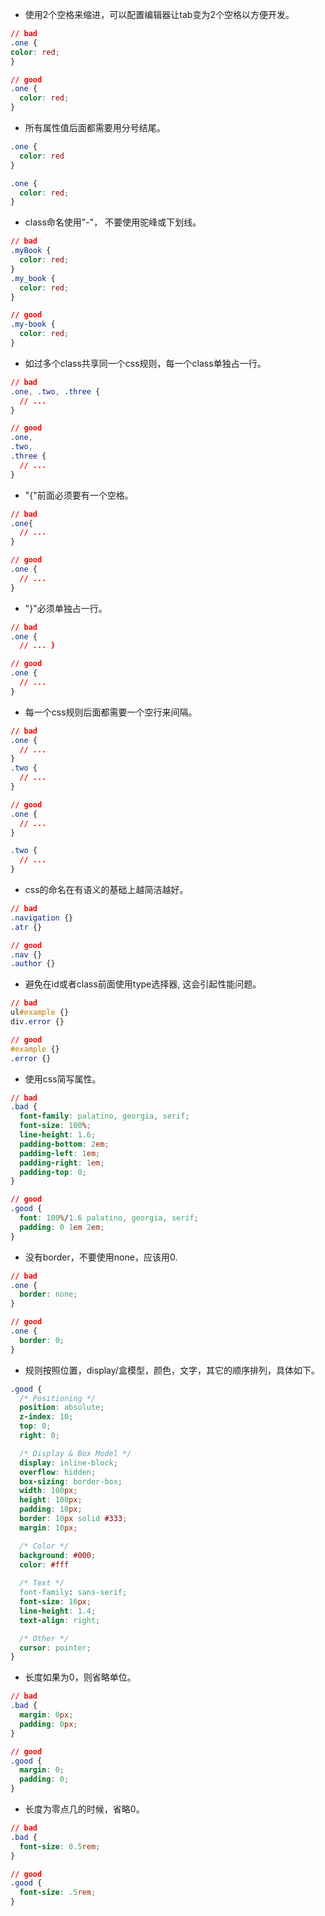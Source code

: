 * 使用2个空格来缩进，可以配置编辑器让tab变为2个空格以方便开发。

```css
// bad
.one {
color: red;
}

// good
.one {
  color: red;
}
```

* 所有属性值后面都需要用分号结尾。

```css
.one {
  color: red
}

.one {
  color: red;
}
```

* class命名使用"-"， 不要使用驼峰或下划线。

```css
// bad
.myBook {
  color: red;
}
.my_book {
  color: red;
}

// good
.my-book {
  color: red;
}
```

* 如过多个class共享同一个css规则，每一个class单独占一行。

```css
// bad
.one, .two, .three {
  // ...
}

// good
.one,
.two,
.three {
  // ...
}
```

* "{"前面必须要有一个空格。

```css
// bad
.one{
  // ...
}

// good
.one {
  // ...
}
```

* "}"必须单独占一行。

```css
// bad
.one {
  // ... }

// good
.one {
  // ...
}
```

* 每一个css规则后面都需要一个空行来间隔。

```css
// bad
.one {
  // ... 
}
.two {
  // ...
}

// good
.one {
  // ...
}

.two {
  // ...
}
```

* css的命名在有语义的基础上越简洁越好。

```css
// bad
.navigation {}
.atr {}

// good
.nav {}
.author {}
```

* 避免在id或者class前面使用type选择器, 这会引起性能问题。

```css
// bad
ul#example {}
div.error {}

// good
#example {}
.error {}
```

* 使用css简写属性。

```css
// bad
.bad {
  font-family: palatino, georgia, serif;
  font-size: 100%;
  line-height: 1.6;
  padding-bottom: 2em;
  padding-left: 1em;
  padding-right: 1em;
  padding-top: 0;
}

// good
.good {
  font: 100%/1.6 palatino, georgia, serif;
  padding: 0 1em 2em;
}
```

* 没有border，不要使用none，应该用0.

```css
// bad
.one {
  border: none; 
}

// good
.one {
  border: 0;
}
```

* 规则按照位置，display/盒模型，颜色，文字，其它的顺序排列，具体如下。

```css
.good {
  /* Positioning */
  position: absolute;
  z-index: 10;
  top: 0;
  right: 0;

  /* Display & Box Model */
  display: inline-block;
  overflow: hidden;
  box-sizing: border-box;
  width: 100px;
  height: 100px;
  padding: 10px;
  border: 10px solid #333;
  margin: 10px;

  /* Color */
  background: #000;
  color: #fff
  
  /* Text */
  font-family: sans-serif;
  font-size: 16px;
  line-height: 1.4;
  text-align: right;

  /* Other */
  cursor: pointer;
}
```

* 长度如果为0，则省略单位。

```css
// bad
.bad {
  margin: 0px;
  padding: 0px;
}

// good
.good {
  margin: 0;
  padding: 0;
}
```

* 长度为零点几的时候，省略0。
```css
// bad
.bad {
  font-size: 0.5rem;
}

// good
.good {
  font-size: .5rem;
}
```





